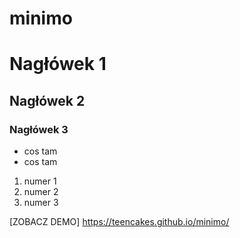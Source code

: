 # minimo

# Nagłówek 1 
## Nagłówek 2
### Nagłówek 3

* cos tam
* cos tam

1. numer 1
2. numer 2
3. numer 3


[ZOBACZ DEMO] https://teencakes.github.io/minimo/
